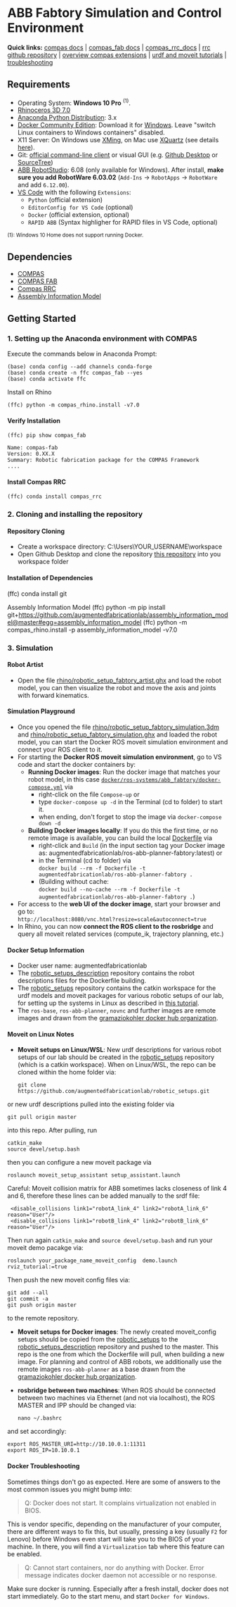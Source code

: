# ABB Fabtory Simulation and Control Environment

**Quick links:** [compas docs](https://compas-dev.github.io/main/) | [compas_fab docs](https://gramaziokohler.github.io/compas_fab/latest/) | [compas_rrc_docs](https://compas-rrc.github.io/compas_rrc/latest/reference/index.html) | [rrc github repository](https://github.com/compas-rrc/compas_rrc) | [overview compas extensions](https://compas.dev/extensions.html) | [urdf and moveit tutorials](https://gramaziokohler.github.io/compas_fab/latest/examples/03_backends_ros/07_ros_create_urdf_ur5_with_measurement_tool.html) | [troubleshooting](#docker-troubleshooting)

## Requirements

* Operating System: **Windows 10 Pro** <sup>(1)</sup>.
* [Rhinoceros 3D 7.0](https://www.rhino3d.com/)
* [Anaconda Python Distribution](https://www.anaconda.com/download/): 3.x
* [Docker Community Edition](https://www.docker.com/get-started): Download it for [Windows](https://store.docker.com/editions/community/docker-ce-desktop-windows). Leave "switch Linux containers to Windows containers" disabled.
* X11 Server: On Windows use [XMing](https://sourceforge.net/projects/xming/), on Mac use [XQuartz](https://www.xquartz.org/) (see details [here](https://medium.com/@mreichelt/how-to-show-x11-windows-within-docker-on-mac-50759f4b65cb)).
* Git: [official command-line client](https://git-scm.com/) or visual GUI (e.g. [Github Desktop](https://desktop.github.com/) or [SourceTree](https://www.sourcetreeapp.com/))
* [ABB RobotStudio](https://new.abb.com/products/robotics/robotstudio/downloads): 6.08 (only available for Windows). After install, **make sure you add RobotWare 6.03.02** (`Add-Ins` -> `RobotApps` -> `RobotWare` and add `6.12.00`).
* [VS Code](https://code.visualstudio.com/) with the following `Extensions`:
  * `Python` (official extension)
  * `EditorConfig for VS Code` (optional)
  * `Docker` (official extension, optional)
  * `RAPID ABB` (Syntax highligher for RAPID files in VS Code, optional)

<sup>(1): Windows 10 Home does not support running Docker.</sup>


## Dependencies

* [COMPAS](https://compas-dev.github.io/)
* [COMPAS FAB](https://gramaziokohler.github.io/compas_fab/latest/)
* [Compas RRC](https://github.com/compas-rrc/compas_rrc)
* [Assembly Information Model](https://github.com/augmentedfabricationlab/assembly_information_model)


## Getting Started

### 1. Setting up the Anaconda environment with COMPAS

Execute the commands below in Anaconda Prompt:
 
    (base) conda config --add channels conda-forge
    (base) conda create -n ffc compas_fab --yes
    (base) conda activate ffc
    
Install on Rhino
    
    (ffc) python -m compas_rhino.install -v7.0
    
#### Verify Installation

    (ffc) pip show compas_fab
    
    Name: compas-fab
    Version: 0.XX.X
    Summary: Robotic fabrication package for the COMPAS Framework
    ....
    
#### Install Compas RRC

    (ffc) conda install compas_rrc
    
### 2. Cloning and installing the repository

#### Repository Cloning

* Create a workspace directory: C:\Users\YOUR_USERNAME\workspace
* Open Github Desktop and clone the repository [this repository](https://github.com/augmentedfabricationlab/fabtory_fabrication_control) into you workspace folder 

#### Installation of Dependencies

(ffc) conda install git

Assembly Information Model
(ffc) python -m pip install git+https://github.com/augmentedfabricationlab/assembly_information_model@master#egg=assembly_information_model
(ffc) python -m compas_rhino.install -p assembly_information_model -v7.0


### 3. Simulation

#### Robot Artist

* Open the file [rhino/robotic_setup_fabtory_artist.ghx](rhino/robotic_setup_fabtory_artist.ghx) and load the robot model, you can then visualize the robot and move the axis and joints with forward kinematics.

#### Simulation Playground

* Once you opened the file [rhino/robotic_setup_fabtory_simulation.3dm](rhino/robotic_setup_fabtory_simulation.3dm) and [rhino/robotic_setup_fabtory_simulation.ghx](rhino/robotic_setup_fabtory_simulation.ghx) and loaded the robot model, you can start the Docker ROS moveit simulation environment and connect your ROS client to it.
* For starting the __Docker ROS moveit simulation environment__, go to VS code and start the docker containers by:
  * __Running Docker images__: Run the docker image that matches your robot model, in this case [`docker/ros-systems/abb_fabtory/docker-compose.yml`](docker/ros-systems/abb_fabtory/docker-compose.yml) via 
    * right-click on the file `Compose-up` or 
    * type `docker-compose up -d` in the Terminal (cd to folder) to start it.
    * when ending, don't forget to stop the image via `docker-compose down -d`
  * __Building Docker images locally__: If you do this the first time, or no remote image is available, you can build the local [Dockerfile](docker\docker-images\Dockerfile) via 
    * right-click and `Build` (in the input section tag your Docker image as: augmentedfabricationlab/ros-abb-planner-fabtory:latest) or 
    * in the Terminal (cd to folder) via <br/> `docker build --rm -f Dockerfile -t augmentedfabricationlab/ros-abb-planner-fabtory .` 
    * (Building without cache: <br/> `docker build --no-cache --rm -f Dockerfile -t augmentedfabricationlab/ros-abb-planner-fabtory .`)
* For access to the __web UI of the docker image__, start your browser and go to:<br/>
`http://localhost:8080/vnc.html?resize=scale&autoconnect=true`
* In Rhino, you can now __connect the ROS client to the rosbridge__ and query all moveit related services (compute_ik, trajectory planning, etc.)

#### Docker Setup Information

* Docker user name: augmentedfabricationlab
* The [robotic_setups_description](https://github.com/augmentedfabricationlab/robotic_setups_description.git) repository contains the robot descriptions files for the Dockerfile building.
* The [robotic_setups](https://github.com/augmentedfabricationlab/robotic_setups.git) repository contains the catkin workspace for the urdf models and moveit packages for various robotic setups of our lab, for setting up the systems in Linux as described in [this tutorial](https://gramaziokohler.github.io/compas_fab/latest/examples/03_backends_ros/07_ros_create_urdf_ur5_with_measurement_tool.html).
* The `ros-base`, `ros-abb-planner`, `novnc` and further images are remote images and drawn from the [gramaziokohler docker hub organization](https://hub.docker.com/u/gramaziokohler).

#### Moveit on Linux Notes

* __Moveit setups on Linux/WSL__: New urdf descriptions for various robot setups of our lab should be created in the [robotic_setups](https://github.com/augmentedfabricationlab/robotic_setups.git) repository (which is a catkin workspace). 
When on Linux/WSL, the repo can be cloned within the home folder via:

    `git clone https://github.com/augmentedfabricationlab/robotic_setups.git`
    
or new urdf descriptions pulled into the existing folder via
    
    git pull origin master

into this repo. After pulling, run
    
    catkin_make
    source devel/setup.bash
 
 then you can configure a new moveit package via
 
    roslaunch moveit_setup_assistant setup_assistant.launch
    
 Careful: Moveit collision matrix for ABB sometimes lacks closeness of link 4 and 6, therefore these lines can be added manually to the srdf file:
 
     <disable_collisions link1="robotA_link_4" link2="robotA_link_6" reason="User"/>
     <disable_collisions link1="robotB_link_4" link2="robotB_link_6" reason="User"/>
 
 Then run again `catkin_make` and `source devel/setup.bash` and run your moveit demo pacakge via:
 
    roslaunch your_package_name_moveit_config  demo.launch rviz_tutorial:=true
    
 Then push the new moveit config files via:
 
    git add --all
    git commit -a
    git push origin master
    
 to the remote repository.
 
 * __Moveit setups for Docker images__: The newly created moveit_config setups should be copied from the [robotic_setups](https://github.com/augmentedfabricationlab/robotic_setups.git) to the [robotic_setups_description](https://github.com/augmentedfabricationlab/robotic_setups_description.git) repository and pushed to the master. This repo is the one from which the Dockerfile will pull, when building a new image. For planning and control of ABB robots, we additionally use the remote images `ros-abb-planner` as a base drawn from the [gramaziokohler docker hub organization](https://hub.docker.com/u/gramaziokohler).

 * __rosbridge between two machines__: When ROS should be connected between two machines via Ethernet (and not via localhost), 
the ROS MASTER and IPP should be changed via: 

    `nano ~/.bashrc`

 and set accordingly:

    export ROS_MASTER_URI=http://10.10.0.1:11311
    export ROS_IP=10.10.0.1

#### Docker Troubleshooting

Sometimes things don't go as expected. Here are some of answers to the most common issues you might bump into:

> Q: Docker does not start. It complains virtualization not enabled in BIOS.

This is vendor specific, depending on the manufacturer of your computer, there are different ways to fix this, but usually, pressing a key (usually `F2` for Lenovo) before Windows even start will take you to the BIOS of your machine. In there, you will find a `Virtualization` tab where this feature can be enabled.

> Q: Cannot start containers, nor do anything with Docker. Error message indicates docker daemon not accessible or no response.

Make sure docker is running. Especially after a fresh install, docker does not start immediately. Go to the start menu, and start `Docker for Windows`.


